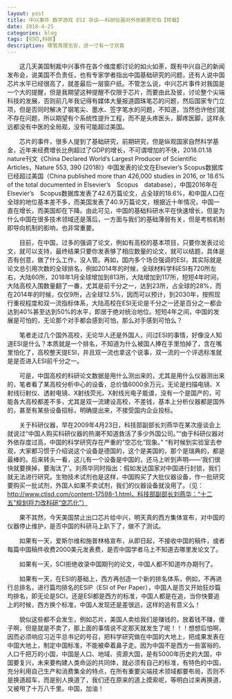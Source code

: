 ```yaml
---
layout: post
title: 中兴事件 数字游戏 ESI 杂谈——科研仪器对外依赖更可怕【转载】
date: 2018-4-25
categories: blog
tags: [叨叨,科研]
description: 哪管真理无穷，进一寸有一寸欢喜　
---
```


　　这几天美国制裁中兴事件在各个维度都讨论的如火如荼，既有中兴自己的新闻发布会，说美国不负责任，也有专家学者指出中国基础研究的问题，还有人说中国芯片水平已经很高了，就差最后一层窗户纸。不管怎么说，中兴芯片事件对我国是一个大的提醒，但是我期望这种提醒不仅限于芯片，而要由此及彼，讨论整个尖端科技的发展，否则前几年我记得有媒体大量报道圆珠笔芯的问题，然后国家专门立项，但是否同时解决了钢笔尖、墨水、签字笔水的问题，不知道，当然也许他们就不存在问题，所以期望有个系统性提升工程，而不是头疼医头，脚疼医脚，这样永远都没有中医的全局观，没有可能超过美国。　　

　　芯片的事件，很多人提到了基础研究，前期研究，但是纵观国家自然科学基金，近年来经费增长比例超过了GDP的增长，不可谓增加的不快，2018.01.18 nature刊文《China Declared World’s Largest Producer of Scientific　Articles，Nature 553, 390 (2018)》中国发表的论文在Elsevier’s Scopus数据库已经超过美国（China published more than 426,000 studies in 2016, or 18.6% of the total documented in Elsevier’s　Scopus　database），中国2016年在Elsevier’s　Scopus数据库发表了42.6万篇论文，占全球的18.6%，和中国人口在全球的地位基本差不多，而美国发表了40.9万篇论文，根据近十年情况，中国一直在增长，而美国却在下降。由此可见，中国的基础科研水平在快速增长，但是为什么中国在很多技术领域还是落后，一方面与我们的基础薄弱有关，但是考核机制即导向机制的影响，也非常重要。　　

　　目前，在中国，过多的强调了论文，例如有高校的基本项目，只要你发表过论文，就可以支持，最终结果只要你发表够了相应数量的论文，就可以结题，具体是否有创意，做了什么工作，没人管。再如，国内多个场合强调的ESI，其实际就是论文总引用次数的全球排名，例如2014年的时候，全球材料学科ESI有720所左右，大陆60所，2018年1月全球增加到813所，大陆增加到117所，短短4年时间，大陆高校入围数量翻了一番，尤其是前千分之一，达到23所，占全球的28%，而在2014年的时候，仅仅9所，占全球12.5%，因而可以预计，到2030年，按照现行重视程度和双一流指标体系，大陆高校在ESI无论是千分之一还是百分之一都会达到40%甚至达到50%的水平，即居于绝对统治地位。短短4年之间，中国的发展是可怕的，无论那个对手都会感到可怕，那么对手感到可怕么？　　

　　笔者走过几个国外高校，无论华人还是外国人，问过ESI的事情，好像没人知道ESI是什么？本质就是一个排名，不知道为什么被国人捧在手里怕掉了，含在嘴里怕化了，高校整天提ESI，并且双一流也拿这个说事，双一流的一个评选标准就是是否进入ESI前千分之一。　　

　　可是，中国高校的科研论文数据是用什么测出来的，尤其是用什么仪器测出来的，笔者看了某高校分析中心的设备，总价值6000余万元，无论是扫描电镜、X射线衍射仪、透射电镜、X射线荧光、X射线光电子能谱，没有一个是国产的，可能各大高校都差不多，尤其是双一流建设高校，不差钱，基本上分析仪器都是国外的，甚至有某些设备招标，明确提出来，不接受国内企业投标。　　

　　关于科研仪器，早在2009年4月23日，科技部副部长刘燕华在某次座谈会上就说过“中国人购买科研仪器的热潮不知道救活了多少外国公司。”“由于科研仪器对外依存度过高，中国的科学研究存在严重的“空芯化”现象。” “有时候到实验室去参观，大家都习惯于介绍说这个设备是德国的，这个是美国的，那个是瑞典的，都是最棒的。后来转头一看，这儿有一个设备是中国的，还马上听到声明——‘我们很快就要换掉，要淘汰了’。刘燕华同时指出：假如发达国家对中国进行封锁，我们就无法进行研究。生物技术试剂也是这样，中国购买了大批仪器设备，作一批研究要购买一批试剂，外国人如果不卖试剂，我们的仪器设备就没用了。（见：http://www.ctisd.com/content-17598-1.html，科技部副部长刘燕华：“十二五”规划将力改科研“空芯化”）

　　果不其然，今天美国禁止出口芯片给中兴，明天真的西方集体宣布，对中国的仪器停止维护，是否中国的科研马上趴下了，做不了测试。　　

　　如果有一天，爱斯尔维和施普林格宣布，从即日起，不接收中国的稿件，或者每篇中国稿件收费2000美元发表费，是否中国学者马上不知道去哪里发论文了。

　　如果有一天，SCI拒绝收录中国期刊的论文，中国人都不知道咋办期刊了。

　　如果有一天，在ESI的基础上，西方再创造一个新的排名体系，例如，不再进行总排名，进行篇均排名的ESIP（ESI of Per Paper），中国人是否又开始狂炒篇均排名，即无论是SCI，还是ESI都是西方的标准，中国人都是在追，当你快要追上的时候，西方换个标准，中国人发现还是差很远，这样的追有意义么！

　　貌似这些都不会发生，例如芯片，美国人卖给我们是赚钱的，放着钱不赚，傻子啊，但是就是不卖了，那上面的事情说不定那天就发生了呢！！！想想后怕啊，因而必须响应习近平总书记的号召，把科学研究做在中国的大地上，把成果发表在中国大地上，制定中国标准，不能被牵着鼻子走。因为中国不是西方一些富裕的、人口千把万的小国，中国是人口、地域、资源大国，是有5000年历史的大国，中国要复兴，未来要构建人类命运的共同体，就必须有自己的标准，有特色的中国，充分利用自己生产和消费集全的特点，在所有重要尖端技术领域都要布局，否则不是换道超车，而是别人换道了，我们还在原来的道上摸索呢，等明白过来再换道，又被甩了十万八千里。中国，加油！